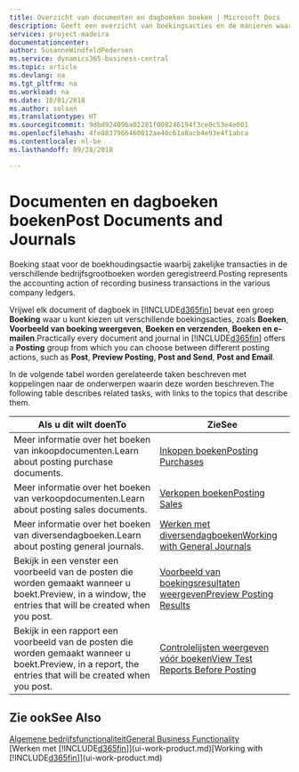 ```yaml
---
title: Overzicht van documenten en dagboeken boeken | Microsoft Docs
description: Geeft een overzicht van boekingsacties en de manieren waarop u documenten en dagboeken kunt boeken.
services: project-madeira
documentationcenter: 
author: SusanneWindfeldPedersen
ms.service: dynamics365-business-central
ms.topic: article
ms.devlang: na
ms.tgt_pltfrm: na
ms.workload: na
ms.date: 10/01/2018
ms.author: solsen
ms.translationtype: HT
ms.sourcegitcommit: 9dbd92409ba02281f008246194f3ce0c53e4e001
ms.openlocfilehash: 4fe8837966460012ae40c61a8acb4e93e4f1abca
ms.contentlocale: nl-be
ms.lasthandoff: 09/28/2018

---
```

# <a name="post-documents-and-journals"></a><span data-ttu-id="30015-103">Documenten en dagboeken boeken</span><span class="sxs-lookup"><span data-stu-id="30015-103">Post Documents and Journals</span></span>
<span data-ttu-id="30015-104">Boeking staat voor de boekhoudingsactie waarbij zakelijke transacties in de verschillende bedrijfsgrootboeken worden geregistreerd.</span><span class="sxs-lookup"><span data-stu-id="30015-104">Posting represents the accounting action of recording business transactions in the various company ledgers.</span></span>

<span data-ttu-id="30015-105">Vrijwel elk document of dagboek in [!INCLUDE[d365fin](includes/d365fin_md.md)] bevat een groep **Boeking** waar u kunt kiezen uit verschillende boekingsacties, zoals **Boeken**, **Voorbeeld van boeking weergeven**, **Boeken en verzenden**, **Boeken en e-mailen**.</span><span class="sxs-lookup"><span data-stu-id="30015-105">Practically every document and journal in [!INCLUDE[d365fin](includes/d365fin_md.md)] offers a **Posting** group from which you can choose between different posting actions, such as **Post**, **Preview Posting**, **Post and Send**, **Post and Email**.</span></span>

<span data-ttu-id="30015-106">In de volgende tabel worden gerelateerde taken beschreven met koppelingen naar de onderwerpen waarin deze worden beschreven.</span><span class="sxs-lookup"><span data-stu-id="30015-106">The following table describes related tasks, with links to the topics that describe them.</span></span>

| <span data-ttu-id="30015-107">Als u dit wilt doen</span><span class="sxs-lookup"><span data-stu-id="30015-107">To</span></span> | <span data-ttu-id="30015-108">Zie</span><span class="sxs-lookup"><span data-stu-id="30015-108">See</span></span> |
| --- | --- |
| <span data-ttu-id="30015-109">Meer informatie over het boeken van inkoopdocumenten.</span><span class="sxs-lookup"><span data-stu-id="30015-109">Learn about posting purchase documents.</span></span> |[<span data-ttu-id="30015-110">Inkopen boeken</span><span class="sxs-lookup"><span data-stu-id="30015-110">Posting Purchases</span></span>](ui-post-purchases.md) |
| <span data-ttu-id="30015-111">Meer informatie over het boeken van verkoopdocumenten.</span><span class="sxs-lookup"><span data-stu-id="30015-111">Learn about posting sales documents.</span></span> |[<span data-ttu-id="30015-112">Verkopen boeken</span><span class="sxs-lookup"><span data-stu-id="30015-112">Posting Sales</span></span>](ui-post-sales.md) |
| <span data-ttu-id="30015-113">Meer informatie over het boeken van diversendagboeken.</span><span class="sxs-lookup"><span data-stu-id="30015-113">Learn about posting general journals.</span></span> |[<span data-ttu-id="30015-114">Werken met diversendagboeken</span><span class="sxs-lookup"><span data-stu-id="30015-114">Working with General Journals</span></span>](ui-work-general-journals.md) |
| <span data-ttu-id="30015-115">Bekijk in een venster een voorbeeld van de posten die worden gemaakt wanneer u boekt.</span><span class="sxs-lookup"><span data-stu-id="30015-115">Preview, in a window, the entries that will be created when you post.</span></span> |[<span data-ttu-id="30015-116">Voorbeeld van boekingsresultaten weergeven</span><span class="sxs-lookup"><span data-stu-id="30015-116">Preview Posting Results</span></span>](ui-how-preview-post-results.md) |
| <span data-ttu-id="30015-117">Bekijk in een rapport een voorbeeld van de posten die worden gemaakt wanneer u boekt.</span><span class="sxs-lookup"><span data-stu-id="30015-117">Preview, in a report, the entries that will be created when you post.</span></span> |[<span data-ttu-id="30015-118">Controlelijsten weergeven vóór boeken</span><span class="sxs-lookup"><span data-stu-id="30015-118">View Test Reports Before Posting</span></span>](ui-how-view-test-reports-posting.md) |

## <a name="see-also"></a><span data-ttu-id="30015-119">Zie ook</span><span class="sxs-lookup"><span data-stu-id="30015-119">See Also</span></span>
[<span data-ttu-id="30015-120">Algemene bedrijfsfunctionaliteit</span><span class="sxs-lookup"><span data-stu-id="30015-120">General Business Functionality</span></span>](ui-across-business-areas.md)  
<span data-ttu-id="30015-121">[Werken met [!INCLUDE[d365fin](includes/d365fin_md.md)]](ui-work-product.md)</span><span class="sxs-lookup"><span data-stu-id="30015-121">[Working with [!INCLUDE[d365fin](includes/d365fin_md.md)]](ui-work-product.md)</span></span>


